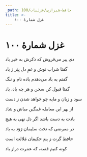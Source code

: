 ```yaml
---
_path: حافظ-شیرازی/غزلیات/100
title: >-
    غزل شمارهٔ ۱۰۰
---
```

# غزل شمارهٔ ۱۰۰

<div class="b" id="bn1"><div class="m1"><p>دی پیر می‌فروش که ذکرش به خیر باد</p></div>
<div class="m2"><p>گفتا شراب نوش و غمِ دل بِبَر ز یاد</p></div></div>
<div class="b" id="bn2"><div class="m1"><p>گفتم به باد می‌دهدم باده نام و ننگ</p></div>
<div class="m2"><p>گفتا قبول کن سخن و هر چه باد، باد</p></div></div>
<div class="b" id="bn3"><div class="m1"><p>سود و زیان و مایه چو خواهد شدن ز دست</p></div>
<div class="m2"><p>از بهر این معامله غمگین مباش و شاد</p></div></div>
<div class="b" id="bn4"><div class="m1"><p>بادت به دست باشد اگر دل نهی به هیچ</p></div>
<div class="m2"><p>در معرضی که تخت سلیمان رَوَد به باد</p></div></div>
<div class="b" id="bn5"><div class="m1"><p>حافظ گرت ز پندِ حکیمان مَلالت است</p></div>
<div class="m2"><p>کوته کنیم قصه، که عمرت دراز باد</p></div></div>
